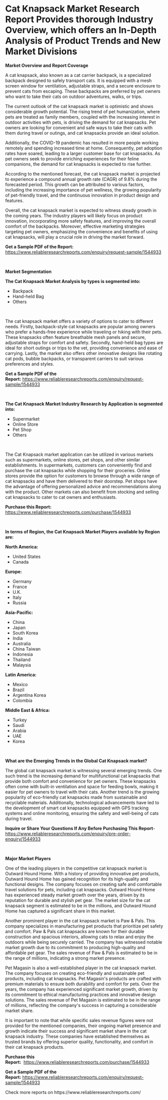 <p><h1>Cat Knapsack Market Research Report Provides thorough Industry Overview, which offers an In-Depth Analysis of Product Trends and New Market Divisions</h1></p><p><strong>Market Overview and Report Coverage</strong></p>
<p><p>A cat knapsack, also known as a cat carrier backpack, is a specialized backpack designed to safely transport cats. It is equipped with a mesh screen window for ventilation, adjustable straps, and a secure enclosure to prevent cats from escaping. These backpacks are preferred by pet owners who want to take their cats on outdoor adventures, walks, or trips.</p><p>The current outlook of the cat knapsack market is optimistic and shows considerable growth potential. The rising trend of pet humanization, where pets are treated as family members, coupled with the increasing interest in outdoor activities with pets, is driving the demand for cat knapsacks. Pet owners are looking for convenient and safe ways to take their cats with them during travel or outings, and cat knapsacks provide an ideal solution.</p><p>Additionally, the COVID-19 pandemic has resulted in more people working remotely and spending increased time at home. Consequently, pet adoption rates have soared, leading to a larger customer base for cat knapsacks. As pet owners seek to provide enriching experiences for their feline companions, the demand for cat knapsacks is expected to rise further.</p><p>According to the mentioned forecast, the cat knapsack market is projected to experience a compound annual growth rate (CAGR) of 9.8% during the forecasted period. This growth can be attributed to various factors, including the increasing importance of pet wellness, the growing popularity of pet-friendly travel, and the continuous innovation in product design and features.</p><p>Overall, the cat knapsack market is expected to witness steady growth in the coming years. The industry players will likely focus on product innovation, incorporating more safety features, and improving the overall comfort of the backpacks. Moreover, effective marketing strategies targeting pet owners, emphasizing the convenience and benefits of using cat knapsacks, will play a crucial role in driving the market forward.</p></p>
<p><strong>Get a Sample PDF of the Report:</strong> <a href="https://www.reliableresearchreports.com/enquiry/request-sample/1544933">https://www.reliableresearchreports.com/enquiry/request-sample/1544933</a></p>
<p>&nbsp;</p>
<p><strong>Market Segmentation</strong></p>
<p><strong>The Cat Knapsack Market Analysis by types is segmented into:</strong></p>
<p><ul><li>Backpack</li><li>Hand-held Bag</li><li>Others</li></ul></p>
<p>&nbsp;</p>
<p><p>The cat knapsack market offers a variety of options to cater to different needs. Firstly, backpack-style cat knapsacks are popular among owners who prefer a hands-free experience while traveling or hiking with their pets. These knapsacks often feature breathable mesh panels and secure, adjustable straps for comfort and safety. Secondly, hand-held bag types are ideal for short outings or trips to the vet, providing convenience and ease of carrying. Lastly, the market also offers other innovative designs like rotating cat pods, bubble backpacks, or transparent carriers to suit various preferences and styles.</p></p>
<p><strong>Get a Sample PDF of the Report:</strong>&nbsp;<a href="https://www.reliableresearchreports.com/enquiry/request-sample/1544933">https://www.reliableresearchreports.com/enquiry/request-sample/1544933</a></p>
<p>&nbsp;</p>
<p><strong>The Cat Knapsack Market Industry Research by Application is segmented into:</strong></p>
<p><ul><li>Supermarket</li><li>Online Store</li><li>Pet Shop</li><li>Others</li></ul></p>
<p>&nbsp;</p>
<p><p>The Cat Knapsack market application can be utilized in various markets such as supermarkets, online stores, pet shops, and other similar establishments. In supermarkets, customers can conveniently find and purchase the cat knapsacks while shopping for their groceries. Online stores provide the option for customers to browse through a wide range of cat knapsacks and have them delivered to their doorstep. Pet shops have the advantage of offering personalized advice and recommendations along with the product. Other markets can also benefit from stocking and selling cat knapsacks to cater to cat owners and enthusiasts.</p></p>
<p><strong>Purchase this Report:</strong>&nbsp; <a href="https://www.reliableresearchreports.com/purchase/1544933">https://www.reliableresearchreports.com/purchase/1544933</a></p>
<p>&nbsp;</p>
<p><strong>In terms of Region, the Cat Knapsack Market Players available by Region are:</strong></p>
<p>
    <p> <strong> North America: </strong>
        <ul>
            <li>United States</li>
            <li>Canada</li>
        </ul>
        </p> 
    <p> <strong> Europe: </strong>
        <ul>
            <li>Germany</li>
            <li>France</li>
            <li>U.K.</li>
            <li>Italy</li>
            <li>Russia</li>
        </ul>
        </p> 
    <p> <strong> Asia-Pacific: </strong>
        <ul>
            <li>China</li>
            <li>Japan</li>
            <li>South Korea</li>
            <li>India</li>
            <li>Australia</li>
            <li>China Taiwan</li>
            <li>Indonesia</li>
            <li>Thailand</li>
            <li>Malaysia</li>
        </ul>
        </p> 
    <p> <strong> Latin America: </strong>
        <ul>
            <li>Mexico</li>
            <li>Brazil</li>
            <li>Argentina Korea</li>
            <li>Colombia</li>
        </ul>
        </p> 
    <p> <strong> Middle East & Africa: </strong>
        <ul>
            <li>Turkey</li>
            <li>Saudi</li>
            <li>Arabia</li>
            <li>UAE</li>
            <li>Korea</li>
        </ul>
    </p>
    </p>
<p>&nbsp;</p>
<p><strong>What are the Emerging Trends in the Global Cat Knapsack market?</strong></p>
<p><p>The global cat knapsack market is witnessing several emerging trends. One such trend is the increasing demand for multifunctional cat knapsacks that provide both comfort and convenience for pet owners. These knapsacks often come with built-in ventilation and space for feeding bowls, making it easier for pet owners to travel with their cats. Another trend is the growing popularity of eco-friendly cat knapsacks made from sustainable and recyclable materials. Additionally, technological advancements have led to the development of smart cat knapsacks equipped with GPS tracking systems and online monitoring, ensuring the safety and well-being of cats during travel.</p></p>
<p><strong>Inquire or Share Your Questions If Any Before Purchasing This Report</strong>- <a href="https://www.reliableresearchreports.com/enquiry/pre-order-enquiry/1544933">https://www.reliableresearchreports.com/enquiry/pre-order-enquiry/1544933</a></p>
<p>&nbsp;</p>
<p><strong>Major Market Players</strong></p>
<p><p>One of the leading players in the competitive cat knapsack market is Outward Hound Home. With a history of providing innovative pet products, Outward Hound Home has gained recognition for its high-quality and functional designs. The company focuses on creating safe and comfortable travel solutions for pets, including cat knapsacks. Outward Hound Home has experienced steady market growth over the years, driven by its reputation for durable and stylish pet gear. The market size for the cat knapsack segment is estimated to be in the millions, and Outward Hound Home has captured a significant share in this market.</p><p>Another prominent player in the cat knapsack market is Paw & Pals. This company specializes in manufacturing pet products that prioritize pet safety and comfort. Paw & Pals cat knapsacks are known for their durable construction and spacious interiors, allowing cats to relax and enjoy the outdoors while being securely carried. The company has witnessed notable market growth due to its commitment to producing high-quality and affordable pet gear. The sales revenue of Paw & Pals is estimated to be in the range of millions, indicating a strong market presence.</p><p>Pet Magasin is also a well-established player in the cat knapsack market. The company focuses on creating eco-friendly and sustainable pet products, including cat knapsacks. Pet Magasin's products are crafted with premium materials to ensure both durability and comfort for pets. Over the years, the company has experienced significant market growth, driven by its commitment to ethical manufacturing practices and innovative design solutions. The sales revenue of Pet Magasin is estimated to be in the range of millions, reflecting the company's success in capturing a considerable market share.</p><p>It is important to note that while specific sales revenue figures were not provided for the mentioned companies, their ongoing market presence and growth indicate their success and significant market share in the cat knapsack industry. These companies have established themselves as trusted brands by offering superior quality, functionality, and comfort in their cat knapsack products.</p></p>
<p><strong>Purchase this Report:</strong>&nbsp;&nbsp;<a href="https://www.reliableresearchreports.com/purchase/1544933">https://www.reliableresearchreports.com/purchase/1544933</a></p>
<p></p>
<p><strong>Get a Sample PDF of the Report:</strong>&nbsp;<a href="https://www.reliableresearchreports.com/enquiry/request-sample/1544933">https://www.reliableresearchreports.com/enquiry/request-sample/1544933</a></p>
<p>Check more reports on https://www.reliableresearchreports.com/</p>